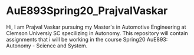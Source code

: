 # AuE893Spring20_PrajvalVaskar
Hi,
 I am Prajval Vaskar pursuing my Master's in Automotive Engineering at Clemson Universiy SC specilizing in Autonomy.
This repository will contain assignments that i will be working in the course Spring20 AuE893: Autonomy - Science and System.
